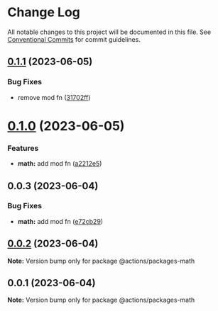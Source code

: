 # Change Log

All notable changes to this project will be documented in this file.
See [Conventional Commits](https://conventionalcommits.org) for commit guidelines.

## [0.1.1](https://github.com/ashleyjtaylor/actions/compare/@actions/packages-math@0.1.0...@actions/packages-math@0.1.1) (2023-06-05)


### Bug Fixes

* remove mod fn ([31702ff](https://github.com/ashleyjtaylor/actions/commit/31702ff87fae0b4adf0dc7c0ce4222b95c269b7f))





# [0.1.0](https://github.com/ashleyjtaylor/actions/compare/@actions/packages-math@0.0.3...@actions/packages-math@0.1.0) (2023-06-05)


### Features

* **math:** add mod fn ([a2212e5](https://github.com/ashleyjtaylor/actions/commit/a2212e5ff707450344383a3a9806b84ab4e05420))





## 0.0.3 (2023-06-04)


### Bug Fixes

* **math:** add mod fn ([e72cb29](https://github.com/ashleyjtaylor/actions/commit/e72cb299d009b950e27980fd72799ef5e9635df2))





## [0.0.2](https://github.com/ashleyjtaylor/actions/compare/@actions/packages-math@0.0.1...@actions/packages-math@0.0.2) (2023-06-04)

**Note:** Version bump only for package @actions/packages-math





## 0.0.1 (2023-06-04)

**Note:** Version bump only for package @actions/packages-math
